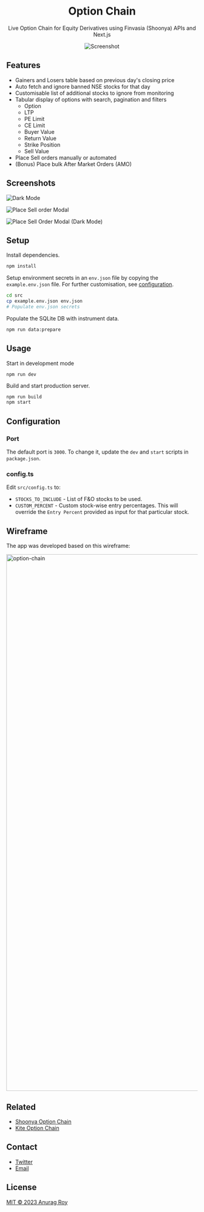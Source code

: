 <div align="center">

# Option Chain

Live Option Chain for Equity Derivatives using Finvasia (Shoonya) APIs and Next.js

![Screenshot](https://github.com/anurag-roy/all-option-chain/assets/53750093/fb25ea44-e3cd-40e4-87a1-bf4de3a27406)

</div>

## Features

- Gainers and Losers table based on previous day's closing price
- Auto fetch and ignore banned NSE stocks for that day
- Customisable list of additional stocks to ignore from monitoring
- Tabular display of options with search, pagination and filters
  - Option
  - LTP
  - PE Limit
  - CE Limit
  - Buyer Value
  - Return Value
  - Strike Position
  - Sell Value
- Place Sell orders manually or automated
- (Bonus) Place bulk After Market Orders (AMO)

## Screenshots

![Dark Mode](https://github.com/anurag-roy/all-option-chain/assets/53750093/76a20722-200d-44f7-bf81-acbc8e1c635a)

![Place Sell order Modal](https://github.com/anurag-roy/all-option-chain/assets/53750093/8ee94dc2-05ef-425a-a7be-e30d30923af0)

![Place Sell Order Modal (Dark Mode)](https://github.com/anurag-roy/all-option-chain/assets/53750093/a802dc70-dbe6-4ba3-98c9-a4c1583c24af)

## Setup

Install dependencies.

```sh
npm install
```

Setup environment secrets in an `env.json` file by copying the `example.env.json` file. For further customisation, see [configuration](#configuration).

```sh
cd src
cp example.env.json env.json
# Populate env.json secrets
```

Populate the SQLite DB with instrument data.

```sh
npm run data:prepare
```

## Usage

Start in development mode

```
npm run dev
```

Build and start production server.

```sh
npm run build
npm start
```

## Configuration

### Port

The default port is `3000`. To change it, update the `dev` and `start` scripts in `package.json`.

### config.ts

Edit `src/config.ts` to:

- `STOCKS_TO_INCLUDE` - List of F&O stocks to be used.
- `CUSTOM_PERCENT` - Custom stock-wise entry percentages. This will override the `Entry Percent` provided as input for that particular stock.

## Wireframe

The app was developed based on this wireframe:

<img width="1412" alt="option-chain" src="https://pub-70bba02430384bcfb1ee3bbfbf3bd6d6.r2.dev/all-option-chain.jpeg">

</div>

## Related

- [Shoonya Option Chain](https://github.com/anurag-roy/shoonya-option-chain)
- [Kite Option Chain](https://github.com/anurag-roy/kite-option-chain)

## Contact

- [Twitter](https://twitter.com/anurag__roy)
- [Email](mailto:anuragroy@duck.com)

## License

[MIT © 2023 Anurag Roy](/LICENSE)
